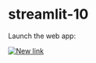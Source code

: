 # streamlit-10

Launch the web app:

[![New link](https://static.streamlit.io/badges/streamlit_badge_black_white.svg)](https://share.streamlit.io/juliarebrova/streamlit-10/main/sp500-app.py)
